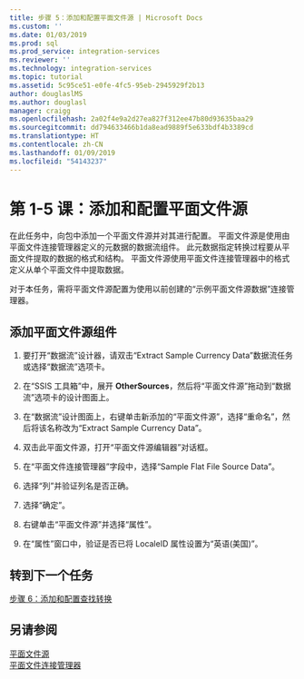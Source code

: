 ```yaml
---
title: 步骤 5：添加和配置平面文件源 | Microsoft Docs
ms.custom: ''
ms.date: 01/03/2019
ms.prod: sql
ms.prod_service: integration-services
ms.reviewer: ''
ms.technology: integration-services
ms.topic: tutorial
ms.assetid: 5c95ce51-e0fe-4fc5-95eb-2945929f2b13
author: douglaslMS
ms.author: douglasl
manager: craigg
ms.openlocfilehash: 2a02f4e9a2d27ea827f312ee47b80d93635baa29
ms.sourcegitcommit: dd794633466b1da8ead9889f5e633bdf4b3389cd
ms.translationtype: HT
ms.contentlocale: zh-CN
ms.lasthandoff: 01/09/2019
ms.locfileid: "54143237"
---
```

# <a name="lesson-1-5-add-and-configure-the-flat-file-source"></a>第 1-5 课：添加和配置平面文件源
在此任务中，向包中添加一个平面文件源并对其进行配置。 平面文件源是使用由平面文件连接管理器定义的元数据的数据流组件。 此元数据指定转换过程要从平面文件提取的数据的格式和结构。 平面文件源使用平面文件连接管理器中的格式定义从单个平面文件中提取数据。  
  
对于本任务，需将平面文件源配置为使用以前创建的“示例平面文件源数据”连接管理器。  
  
## <a name="add-a-flat-file-source-component"></a>添加平面文件源组件  
  
1.  要打开“数据流”设计器，请双击“Extract Sample Currency Data”数据流任务或选择“数据流”选项卡。  
  
2.  在“SSIS 工具箱”中，展开 **OtherSources**，然后将“平面文件源”拖动到“数据流”选项卡的设计图面上。  
  
3.  在“数据流”设计图面上，右键单击新添加的“平面文件源”，选择“重命名”，然后将该名称改为“Extract Sample Currency Data”。  
  
4.  双击此平面文件源，打开“平面文件源编辑器”对话框。  
  
5.  在“平面文件连接管理器”字段中，选择“Sample Flat File Source Data”。  
  
6.  选择“列”并验证列名是否正确。  
  
7.  选择“确定”。  
  
8.  右键单击“平面文件源”并选择“属性”。  
  
9. 在“属性”窗口中，验证是否已将 LocaleID 属性设置为“英语(美国)”。  
  
## <a name="go-to-next-task"></a>转到下一个任务
[步骤 6：添加和配置查找转换](../integration-services/lesson-1-6-adding-and-configuring-the-lookup-transformations.md)  
  
## <a name="see-also"></a>另请参阅  
[平面文件源](../integration-services/data-flow/flat-file-source.md)  
[平面文件连接管理器](../integration-services/connection-manager/flat-file-connection-manager.md)  
  
  
  
